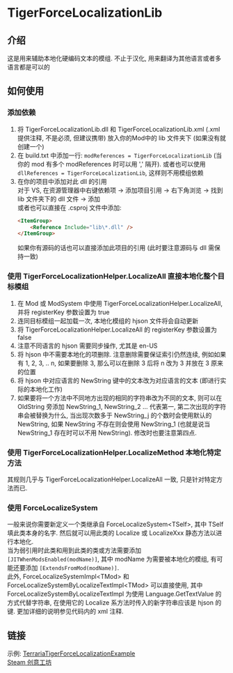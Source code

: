 # TigerForceLocalizationLib
 
## 介绍
 这是用来辅助本地化硬编码文本的模组.
 不止于汉化, 用来翻译为其他语言或者多语言都是可以的

## 如何使用

### 添加依赖
1. 将 TigerForceLocalizationLib.dll 和 TigerForceLocalizationLib.xml (.xml 提供注释, 不是必须, 但建议携带) 放入你的Mod中的 lib 文件夹下 (如果没有就创建一个)
1. 在 build.txt 中添加一行: `modReferences = TigerForceLocalizationLib`  (当你的 mod 有多个 modReferences 时可以用 ',' 隔开).
    或者也可以使用 `dllReferences = TigerForceLocalizationLib`, 这样则不用模组依赖
1. 在你的项目中添加对此 dll 的引用<br/>
	对于 VS, 在资源管理器中右键依赖项 -> 添加项目引用 -> 右下角浏览 -> 找到 lib 文件夹下的 dll 文件 -> 添加<br/>
	或者也可以直接在 .csproj 文件中添加:
	```HTML
	<ItemGroup>
		<Reference Include="lib\*.dll" />
	</ItemGroup>
	```
    如果你有源码的话也可以直接添加此项目的引用 (此时要注意源码与 dll 需保持一致)<br/>
### 使用 TigerForceLocalizationHelper.LocalizeAll 直接本地化整个目标模组
1. 在 Mod 或 ModSystem 中使用 TigerForceLocalizationHelper.LocalizeAll, 并将 registerKey 参数设置为 true
1. 连同目标模组一起加载一次, 本地化模组的 hjson 文件将会自动更新
1. 将 TigerForceLocalizationHelper.LocalizeAll 的 registerKey 参数设置为 false
1. 注意不同语言的 hjson 需要同步操作, 尤其是 en-US
1. 将 hjson 中不需要本地化的项删除. 注意删除需要保证索引仍然连续, 例如如果有 1, 2, 3, .. n, 如果要删除 3, 那么可以在删除 3 后将 n 改为 3 并放在 3 原来的位置
1. 将 hjson 中对应语言的 NewString 键中的文本改为对应语言的文本 (即进行实际的本地化工作)
1. 如果要将一个方法中不同地方出现的相同的字符串改为不同的文本,
    则可以在 OldString 旁添加 NewString_1, NewString_2 ...
    代表第一, 第二次出现的字符串会被替换为什么,
    当出现次数多于 NewString_j 的个数时会使用默认的 NewString,
    如果 NewString 不存在则会使用 NewString_1 (也就是说当 NewString_1 存在时可以不用 NewString).
    修改时也要注意第四点.
### 使用 TigerForceLocalizationHelper.LocalizeMethod 本地化特定方法
其规则几乎与 TigerForceLocalizationHelper.LocalizeAll 一致, 只是针对特定方法而已.
### 使用 ForceLocalizeSystem
一般来说你需要新定义一个类继承自 ForceLocalizeSystem&lt;TSelf>,
其中 TSelf 填此类本身的名字.
然后就可以用此类的 Localize 或 LocalizeXxx 静态方法以进行本地化.<br/>
当为弱引用时此类和用到此类的类或方法需要添加 `[JITWhenModsEnabled(modName)]`,
其中 modName 为需要被本地化的模组, 有可能还要添加 `[ExtendsFromMod(modName)]`.<br/>
此外, ForceLocalizeSystemImpl&lt;TMod> 和 ForceLocalizeSystemByLocalizeTextImpl&lt;TMod>
可以直接使用, 其中 ForceLocalizeSystemByLocalizeTextImpl 为使用 Language.GetTextValue 的方式代替字符串,
在使用它的 Localize 系方法时传入的新字符串应该是 hjson 的键.
更加详细的说明参见代码内的 xml 注释.
## 链接
示例: [TerrariaTigerForceLocalizationExample](https://github.com/TigerChenzzz/TerrariaTigerForceLocalizationExample)<br/>
[Steam 创意工坊](https://steamcommunity.com/sharedfiles/filedetails/?id=3358131784)
